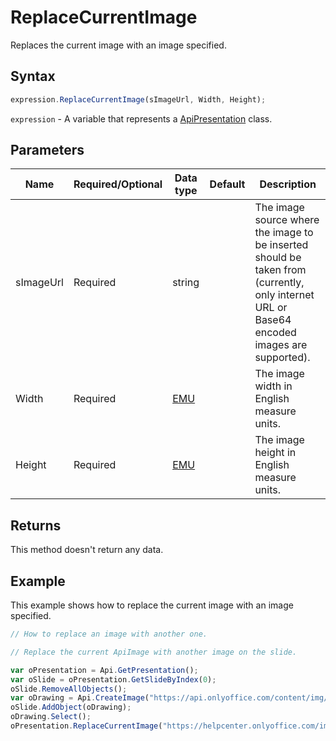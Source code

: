 # ReplaceCurrentImage

Replaces the current image with an image specified.

## Syntax

```javascript
expression.ReplaceCurrentImage(sImageUrl, Width, Height);
```

`expression` - A variable that represents a [ApiPresentation](../ApiPresentation.md) class.

## Parameters

| **Name** | **Required/Optional** | **Data type** | **Default** | **Description** |
| ------------- | ------------- | ------------- | ------------- | ------------- |
| sImageUrl | Required | string |  | The image source where the image to be inserted should be taken from (currently, only internet URL or Base64 encoded images are supported). |
| Width | Required | [EMU](../../Enumeration/EMU.md) |  | The image width in English measure units. |
| Height | Required | [EMU](../../Enumeration/EMU.md) |  | The image height in English measure units. |

## Returns

This method doesn't return any data.

## Example

This example shows how to replace the current image with an image specified.

```javascript editor-pptx
// How to replace an image with another one.

// Replace the current ApiImage with another image on the slide.

var oPresentation = Api.GetPresentation();
var oSlide = oPresentation.GetSlideByIndex(0);
oSlide.RemoveAllObjects();
var oDrawing = Api.CreateImage("https://api.onlyoffice.com/content/img/docbuilder/examples/coordinate_aspects.png", 300 * 36000, 150 * 36000);
oSlide.AddObject(oDrawing);
oDrawing.Select();
oPresentation.ReplaceCurrentImage("https://helpcenter.onlyoffice.com/images/Help/GettingStarted/Documents/big/EditDocument.png", 60 * 36000, 35 * 36000);
```

